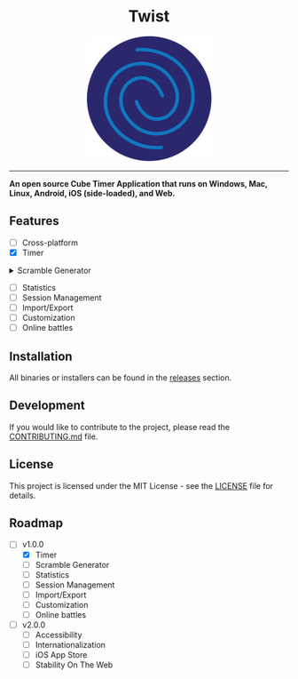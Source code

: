 <div align="center">
    <h1>Twist</h1>
    <img src="./assets/logo.svg" width="225px"/>
</div>

---

**An open source Cube Timer Application that runs on Windows, Mac, Linux, Android, iOS (side-loaded), and Web.**

## Features

- [ ] Cross-platform
- [x] Timer
<details> 
<summary> Scramble Generator </summary>

  - [x] 3x3
  - [ ] 2x2
  - [ ] 4x4
  - [ ] 5x5
  - [ ] 6x6
  - [ ] 7x7
  - [ ] Pyraminx
  - [ ] Megaminx
  - [ ] Square-1
  - [ ] Skewb
  - [ ] Clock
  - [ ] DTO
  - [ ] Other

</details>

- [ ] Statistics
- [ ] Session Management
- [ ] Import/Export
- [ ] Customization
- [ ] Online battles

## Installation

All binaries or installers can be found in the [releases](gitea.com/tylercritchlow/twist/releases) section.

## Development

If you would like to contribute to the project, please read the [CONTRIBUTING.md](CONTRIBUTING.md) file.

## License

This project is licensed under the MIT License - see the [LICENSE](LICENSE) file for details.

## Roadmap

- [ ] v1.0.0
  - [x] Timer
  - [ ] Scramble Generator
  - [ ] Statistics
  - [ ] Session Management
  - [ ] Import/Export
  - [ ] Customization
  - [ ] Online battles

- [ ] v2.0.0
  - [ ] Accessibility
  - [ ] Internationalization
  - [ ] iOS App Store
  - [ ] Stability On The Web